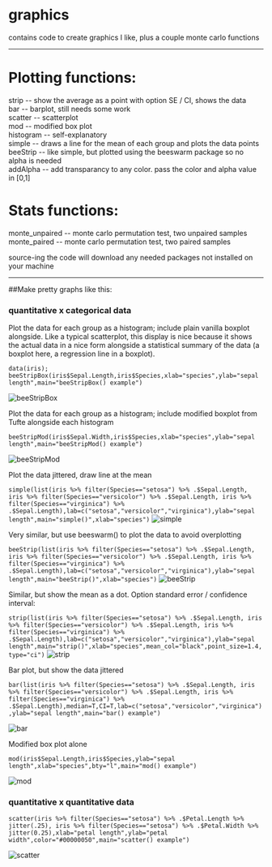 # graphics
contains code to create graphics I like, plus a couple  monte carlo functions

------------

# Plotting functions:
strip -- show the average as a point with option SE / CI, shows the data  
bar -- barplot, still needs some work  
scatter -- scatterplot  
mod -- modified box plot  
histogram -- self-explanatory  
simple -- draws a line for the mean of each group and plots the data points   
beeStrip -- like simple, but plotted using the beeswarm package so no alpha is needed  
addAlpha -- add transparancy to any color. pass the color and alpha value in [0,1]   


# Stats functions:
monte_unpaired -- monte carlo permutation test, two unpaired samples  
monte_paired -- monte carlo permutation test, two paired samples

source-ing the code will download any needed packages not installed on your machine

----------

##Make pretty graphs like this:

### quantitative x categorical data

Plot the data for each group as a histogram; include plain vanilla boxplot alongside. Like a typical scatterplot, this display is nice because it shows the actual data in a nice form alongside a statistical summary of the data (a boxplot here, a regression line in a boxplot).

`data(iris); beeStripBox(iris$Sepal.Length,iris$Species,xlab="species",ylab="sepal length",main="beeStripBox() example")`

![beeStripBox](https://raw.githubusercontent.com/lukereding/graphics/master/examplePlots/beeStripBox.png)

Plot the data for each group as a histogram; include modified boxplot from Tufte alongside each histogram

`beeStripMod(iris$Sepal.Width,iris$Species,xlab="species",ylab="sepal length",main="beeStripMod() example")`

![beeStripMod](https://github.com/lukereding/graphics/raw/master/examplePlots/beeStripMod.png)

Plot the data jittered, draw line at the mean

`simple(list(iris %>% filter(Species=="setosa") %>% .$Sepal.Length, iris %>% filter(Species=="versicolor") %>% .$Sepal.Length, iris %>% filter(Species=="virginica") %>% .$Sepal.Length),lab=c("setosa","versicolor","virginica"),ylab="sepal length",main="simple()",xlab="species")`
![simple](https://github.com/lukereding/graphics/raw/master/examplePlots/simple.png)

Very similar, but use beeswarm() to plot the data to avoid overplotting

`beeStrip(list(iris %>% filter(Species=="setosa") %>% .$Sepal.Length, iris %>% filter(Species=="versicolor") %>% .$Sepal.Length, iris %>% filter(Species=="virginica") %>% .$Sepal.Length),lab=c("setosa","versicolor","virginica"),ylab="sepal length",main="beeStrip()",xlab="species")`
![beeStrip](https://github.com/lukereding/graphics/raw/master/examplePlots/beeStrip.png)

Similar, but show the mean as a dot. Option standard error / confidence interval:

`strip(list(iris %>% filter(Species=="setosa") %>% .$Sepal.Length, iris %>% filter(Species=="versicolor") %>% .$Sepal.Length, iris %>% filter(Species=="virginica") %>% .$Sepal.Length),lab=c("setosa","versicolor","virginica"),ylab="sepal length",main="strip()",xlab="species",mean_col="black",point_size=1.4,type="ci")`
![strip](https://github.com/lukereding/graphics/raw/master/examplePlots/strip.png)



Bar plot, but show the data jittered

`bar(list(iris %>% filter(Species=="setosa") %>% .$Sepal.Length, iris %>% filter(Species=="versicolor") %>% .$Sepal.Length, iris %>% filter(Species=="virginica") %>% .$Sepal.Length),median=T,CI=T,lab=c("setosa","versicolor","virginica"),ylab="sepal length",main="bar() example")`   

![bar](https://github.com/lukereding/graphics/raw/master/examplePlots/bar.png)

Modified box plot alone

`mod(iris$Sepal.Length,iris$Species,ylab="sepal length",xlab="species",bty="l",main="mod() example")`

![mod](https://github.com/lukereding/graphics/raw/master/examplePlots/mod.png)

### quantitative x quantitative data

`scatter(iris %>% filter(Species=="setosa") %>% .$Petal.Length %>% jitter(.25), iris %>% filter(Species=="setosa") %>% .$Petal.Width %>% jitter(0.25),xlab="petal length",ylab="petal width",color="#00000050",main="scatter() example")`    

![scatter](https://github.com/lukereding/graphics/raw/master/examplePlots/scatter.png)

